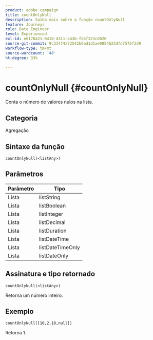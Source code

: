 ```yaml
---
product: adobe campaign
title: countOnlyNull
description: Saiba mais sobre a função countOnlyNull
feature: Journeys
role: Data Engineer
level: Experienced
exl-id: e6170a21-0418-4311-a43b-fd4f323cd020
source-git-commit: 9c33474a72542b6ad1d1ae0854622dfd7575f2d9
workflow-type: tm+mt
source-wordcount: '48'
ht-degree: 33%

---
```


# countOnlyNull {#countOnlyNull}

Conta o número de valores nulos na lista.

## Categoria

Agregação

## Sintaxe da função

`countOnlyNull(<listAny>)`

## Parâmetros

| Parâmetro | Tipo |
|-----------|------------------|
| Lista | listString |
| Lista | listBoolean |
| Lista | listInteger |
| Lista | listDecimal |
| Lista | listDuration |
| Lista | listDateTime |
| Lista | listDateTimeOnly |
| Lista | listDateOnly |

## Assinatura e tipo retornado

`countOnlyNull(<listAny>)`

Retorna um número inteiro.

## Exemplo

`countOnlyNull([10,2,10,null])`

Retorna 1.
